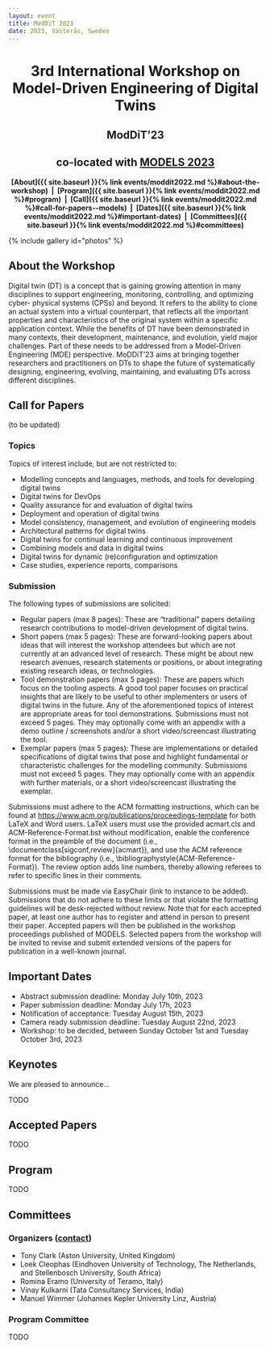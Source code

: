```yaml
---
layout: event
title: ModDiT 2023
date: 2023, Västerås, Sweden
---
```


<style type="text/css">
  ul li ul {
    margin-top: 0;
  }
</style>

<style>
 .grid {
  display: flex;
 }
.col-1-2 {
  flex: 1;
}
.cole-1-2:last-child {
  margin-left: 20px;
}
</style>

<div style="text-align: center;" markdown="1">


# 3rd International Workshop on Model-Driven Engineering of Digital Twins

## ModDiT’23
## co-located with [MODELS 2023](http://www.modelsconference.org/)

<strong>[About]({{ site.baseurl }}{% link events/moddit2022.md %}#about-the-workshop)  |  [Program]({{ site.baseurl }}{% link events/moddit2022.md %}#program)  |  [Call]({{ site.baseurl }}{% link events/moddit2022.md %}#call-for-papers--models)  |  [Dates]({{ site.baseurl }}{% link events/moddit2022.md %}#important-dates)  |  [Committees]({{ site.baseurl }}{% link events/moddit2022.md %}#committees)</strong>

<!-- <div style="color:red;" markdown="1">
## Public collaborative document for discussions and feedback during the workshop: [link](https://uncloud.univ-nantes.fr/index.php/apps/onlyoffice/s/CXSDaABiWTYdJHp)
</div> -->

</div>

{% include gallery id="photos" %}


## About the Workshop

Digital twin (DT) is a concept that is gaining growing attention in many disciplines to support engineering, monitoring, controlling, and optimizing cyber-
physical systems (CPSs) and beyond. It refers to the ability to clone an actual system into a virtual counterpart, that reflects all the important properties and characteristics of the original system within a specific application context. While the benefits of DT have been demonstrated in many contexts, their development, maintenance, and evolution, yield major challenges. Part of these needs to be addressed from a Model-Driven Engineering (MDE) perspective. MoDDiT’23 aims at bringing together researchers and practitioners on DTs to shape the future of systematically designing, engineering, evolving, maintaining, and evaluating DTs across different disciplines.

## Call for Papers

(to be updated)

### Topics

Topics of interest include, but are not restricted to:

-	Modelling concepts and languages, methods, and tools for developing digital twins
-	Digital twins for DevOps
-	Quality assurance for and evaluation of digital twins
-	Deployment and operation of digital twins
-	Model consistency, management, and evolution of engineering models
-	Architectural patterns for digital twins
-	Digital twins for continual learning and continuous improvement
-	Combining models and data in digital twins
-	Digital twins for dynamic (re)configuration and optimization
-	Case studies, experience reports, comparisons

### Submission

The following types of submissions are solicited:

-	Regular papers (max 8 pages): These are “traditional” papers detailing research contributions to model-driven development of digital twins.
-	Short papers (max 5 pages): These are forward-looking papers about ideas that will interest the workshop attendees but which are not currently at an advanced level of research. These might be about new research avenues, research statements or positions, or about integrating existing research ideas, or technologies.
-	Tool demonstration papers (max 5 pages): These are papers which focus on the tooling aspects. A good tool paper focuses on practical insights that are likely to be useful to other implementers or users of digital twins in the future. Any of the aforementioned topics of interest are appropriate areas for tool demonstrations. Submissions must not exceed 5 pages. They may optionally come with an appendix with a demo outline / screenshots and/or a short video/screencast illustrating the tool.
-	Exemplar papers (max 5 pages): These are implementations or detailed specifications of digital twins that pose and highlight fundamental or characteristic challenges for the modelling community. Submissions must not exceed 5 pages. They may optionally come with an appendix with further materials, or a short video/screencast illustrating the exemplar.

Submissions must adhere to the ACM formatting instructions, which can be found at https://www.acm.org/publications/proceedings-template for both LaTeX and Word users. LaTeX users must use the provided acmart.cls and ACM-Reference-Format.bst without modification, enable the conference format in the preamble of the document (i.e., \documentclass[sigconf,review]{acmart}), and use the ACM reference format for the bibliography (i.e., \bibliographystyle{ACM-Reference-Format}). The review option adds line numbers, thereby allowing referees to refer to specific lines in their comments.

Submissions must be made via EasyChair (link to instance to be added).
Submissions that do not adhere to these limits or that violate the formatting guidelines will be desk-rejected without review. Note that for each accepted paper, at least one author has to register and attend in person to present their paper. Accepted papers will then be published in the workshop proceedings published of MODELS. Selected papers from the workshop will be invited to revise and submit extended versions of the papers for publication in a well-known journal.

## Important Dates

- Abstract submission deadline: Monday July 10th, 2023
- Paper submission deadline: Monday July 17h, 2023
- Notification of acceptance: Tuesday August 15th, 2023
- Camera ready submission deadline: Tuesday August 22nd, 2023
- Workshop: to be decided, between Sunday October 1st and Tuesday October 3rd, 2023

## Keynotes

We are pleased to announce... 

TODO 

## Accepted Papers

TODO

## Program

TODO

## Committees

### Organizers ([contact](mailto:moddit23@easychair.org))

* Tony Clark (Aston University, United Kingdom)
* Loek Cleophas (Eindhoven University of Technology, The Netherlands, and Stellenbosch University, South Africa)
* Romina Eramo (University of Teramo, Italy)
* Vinay Kulkarni (Tata Consultancy Services, India)
* Manuel Wimmer (Johannes Kepler University Linz, Austria)

### Program Committee

TODO
